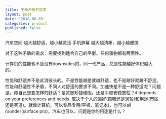 ```yaml
---
title: 平衡矛盾的需求
layout: post
date: '2018-08-03'
categories: product
published: false
---
```


汽车空间 越大越舒适，越小越灵活 
手机屏幕 越大越清晰，越小越便携 

对于这种矛盾的需求，需要找到适合自己的平衡。任何事物都有两面性。 

计算机的性能也不是没有downsides的，同一代产品，总是性能越好体积越大的。 

性能和舒适并不是此消彼长的。不是性能越差就越舒适，也不是越好就越不舒适。 
性能和舒适性不矛盾，不同人对舒适的要求不同。加速快是不是一种舒适呢？问题是，你自己想要怎样的舒适？是灵敏矫捷硬朗，还是平顺安稳放松？it depends on your preferences and needs. 取决于个人的偏好(自吸还是涡轮)和用途(市区还是赛道)。就像计算机，可以专品专用(平板，笔记本)，也可以all rounder(surface pro)，汽车也可以，问题是你的用途是什么？ 

